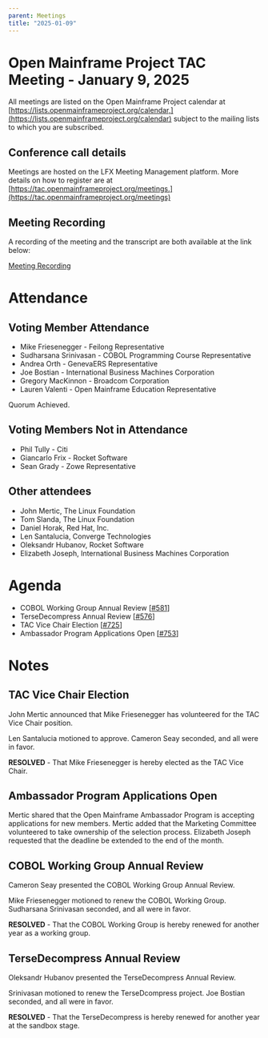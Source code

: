 ```yaml
---
parent: Meetings
title: "2025-01-09"
---
```


# Open Mainframe Project TAC Meeting - January 9, 2025

All meetings are listed on the Open Mainframe Project calendar at [https://lists.openmainframeproject.org/calendar,](https://lists.openmainframeproject.org/calendar) subject to the mailing lists to which you are subscribed.

## Conference call details

Meetings are hosted on the LFX Meeting Management platform. More details on how to register are at [https://tac.openmainframeproject.org/meetings.](https://tac.openmainframeproject.org/meetings)

## Meeting Recording

A recording of the meeting and the transcript are both available at the link below:

[Meeting Recording](https://zoom.us/rec/share/a0SqtYqt-y9ohPGYGb7rTZ8GtfIUl6uJo2tAxczvRKKZldXb9nlNRtvqHRYE5odU.0WWCFCE3xThLALZ4)

# Attendance

## Voting Member Attendance

* Mike Friesenegger - Feilong Representative
* Sudharsana Srinivasan - COBOL Programming Course Representative
* Andrea Orth - GenevaERS Representative
* Joe Bostian - International Business Machines Corporation
* Gregory MacKinnon - Broadcom Corporation
* Lauren Valenti - Open Mainframe Education Representative

Quorum Achieved.

## Voting Members Not in Attendance

* Phil Tully - Citi
* Giancarlo Frix - Rocket Software
* Sean Grady - Zowe Representative

## Other attendees

* John Mertic, The Linux Foundation
* Tom Slanda, The Linux Foundation
* Daniel Horak, Red Hat, Inc.
* Len Santalucia, Converge Technologies
* Oleksandr Hubanov, Rocket Software
* Elizabeth Joseph, International Business Machines Corporation

# Agenda

* COBOL Working Group Annual Review [[#581](https://github.com/orgs/openmainframeproject/projects/21?pane=issue&itemId=42388010&issue=openmainframeproject%7Ctac%7C581)]
* TerseDecompress Annual Review [[#576](https://github.com/orgs/openmainframeproject/projects/21/views/1?pane=issue&itemId=42386036&issue=openmainframeproject%7Ctac%7C576)]
* TAC Vice Chair Election [[#725](https://github.com/orgs/openmainframeproject/projects/21/views/1?pane=issue&itemId=85535845&issue=openmainframeproject%7Ctac%7C725)]
* Ambassador Program Applications Open [[#753](https://github.com/orgs/openmainframeproject/projects/21/views/1?pane=issue&itemId=92868285&issue=openmainframeproject%7Ctac%7C753)]

# Notes

## TAC Vice Chair Election

John Mertic announced that Mike Friesenegger has volunteered for the TAC Vice Chair position.  

Len Santalucia motioned to approve.  Cameron Seay seconded, and all were in favor.

**RESOLVED** - That Mike Friesenegger is hereby elected as the TAC Vice Chair.

## Ambassador Program Applications Open

Mertic shared that the Open Mainframe Ambassador Program is accepting applications for new members.  Mertic added that the Marketing Committee volunteered to take ownership of the selection process.  Elizabeth Joseph requested that the deadline be extended to the end of the month.

## COBOL Working Group Annual Review

Cameron Seay presented the COBOL Working Group Annual Review.

Mike Friesenegger motioned to renew the COBOL Working Group.  Sudharsana Srinivasan seconded, and all were in favor.

**RESOLVED** - That the COBOL Working Group is hereby renewed for another year as a working group.

## TerseDecompress Annual Review

Oleksandr Hubanov presented the TerseDecompress Annual Review.

Srinivasan motioned to renew the TerseDcompress project.  Joe Bostian seconded, and all were in favor.

**RESOLVED** - That the TerseDecompress is hereby renewed for another year at the sandbox stage.
